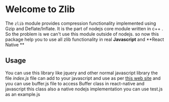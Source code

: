 # Welcome to Zlib

The `zlib` module provides compression functionality implemented using Gzip and Deflate/Inflate. It is the part of nodejs core module written in c++ . So the problem  is we can't use this module outside of nodejs. so now this package help you to use all zlib functionality in real **Javascript** and  **React Native **  

## Usage
You can use this library like jquery and other normal javascript library the file *index.js* file can add to your javascript and use  as per  [this web site](https://nodejs.org/api/zlib.html) and you can use buffer.js file to access Buffer class in react-native and javascript this class also a native nodejs implementation you can use test.js as an example.js



